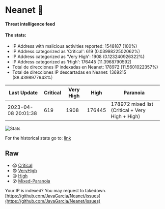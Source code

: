 # Neanet :hocho:
#### Threat intelligence feed
#### The stats:

- IP Address with malicious activities reported: 1548187 (100%)
- IP Address categorized as 'Critical':  619 (0.0399822502062%)
- IP Address categorized as 'Very High':  1908 (0.123240926322%)
- IP Address categorized as 'High':  176445 (11.3968790592)
- Total de direcciones IP indexadas en Neanet:  178972 (11.5601022357%)
- Total de direcciones IP descartadas en Neanet:  1369215 (88.4398977643%)

| Last Update | Critical | Very High | High | Paranoia |
| --- | --- | --- | --- | --- |
| 2023-04-08 20:01:38 | 619 | 1908 | 176445 | 178972 mixed list (Critical + Very High + High)|

![Stats](https://docs.google.com/spreadsheets/d/e/2PACX-1vSnaNMIXVabIpDJjufMlzH7poXnshF3mgd8Is1g9ytUEzVsP5my4Trn8f-xkoLLQ38xpL3HtmUexLo6/pubchart?oid=501124687&format=image)

For the historical stats go to: [link](/stats.csv)
## Raw
- :scream: [Critical](https://raw.githubusercontent.com/JavaGarcia/Neanet/master/blacklists/neanet_critical.txt)
- :fearful: [VeryHigh](https://raw.githubusercontent.com/JavaGarcia/Neanet/master/blacklists/neanet_veryHigh.txtt)
- :frowning: [High](https://raw.githubusercontent.com/JavaGarcia/Neanet/master/blacklists/neanet_high.txt)
- :dizzy_face: [Mixed-Paranoia](https://raw.githubusercontent.com/JavaGarcia/Neanet/master/blacklists/neanet_all.txt)


Your IP is indexed? You may request to takedown. [https://github.com/JavaGarcia/Neanet/issues](https://github.com/JavaGarcia/Neanet/issues)


















































































































































































































































































































































































































































































































































































































































































































































































































































































































































































































































































































































































































































































































































































































































































































































































































































































































































































































































































































































































































































































































































































































































































































































































































































































































































































































































































































































































































































































































































































































































































































































































































































































































































































































































































































































































































































































































































































































































































































































































































































































































































































































































































































































































































































































































































































































































































































































































































































































































































































































































































































































































































































































































































































































































































































































































































































































































































































































































































































































































































































































































































































































































































































































































































































































































































































































































































































































































































































































































































































































































































































































































































































































































































































































































































































































































































































































































































































































































































































































































































































































































































































































































































































































































































































































































































































































































































































































































































































































































































































































































































































































































































































































































































































































































































































































































































































































































































































































































































































































































































































































































































































































































































































































































































































































































































































































































































